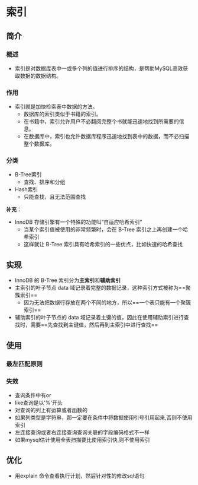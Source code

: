 # 索引

## 简介

### 概述

- 索引是对数据库表中一或多个列的值进行排序的结构，是帮助MySQL高效获取数据的数据结构。

### 作用

- 索引就是加快检索表中数据的方法。
  - 数据库的索引类似于书籍的索引。
  - 在书籍中，索引允许用户不必翻阅完整个书就能迅速地找到所需要的信息。
  - 在数据库中，索引也允许数据库程序迅速地找到表中的数据，而不必扫描整个数据库。

### 分类

- B-Tree索引
  - 查找、排序和分组
- Hash索引
  - 只能查找，且无法范围查找

**补充**：

- InnoDB 存储引擎有一个特殊的功能叫“自适应哈希索引”
  - 当某个索引值被使用的非常频繁时，会在 B-Tree 索引之上再创建一个哈希索引
  - 这样就让 B-Tree 索引具有哈希索引的一些优点，比如快速的哈希查找

## 实现

- InnoDB 的 B-Tree 索引分为**主索引**和**辅助索引**
- 主索引的叶子节点 data 域记录着完整的数据记录，这种索引方式被称为==聚簇索引==
  - 因为无法把数据行存放在两个不同的地方，所以==一个表只能有一个聚簇索引==
- 辅助索引的叶子节点的 data 域记录着主键的值，因此在使用辅助索引进行查找时，需要==先查找到主键值，然后再到主索引中进行查找==

## 使用

### 最左匹配原则

### 失效

- 查询条件中有or
- like查询是以'%'开头
- 对查询的列上有运算或者函数的
- 如果列类型是字符串，那一定要在条件中将数据使用引号引用起来,否则不使用索引
- 左连接查询或者右连接查询查询关联的字段编码格式不一样
- 如果mysql估计使用全表扫描要比使用索引快,则不使用索引

## 优化

- 用explain 命令查看执行计划，然后针对性的修改sql语句
